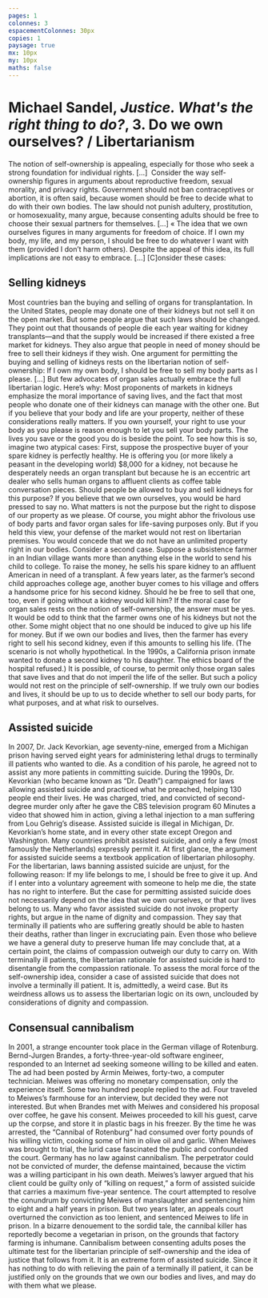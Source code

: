 ```yaml
---
pages: 1
colonnes: 3
espacementColonnes: 30px
copies: 1
paysage: true
mx: 10px
my: 10px
maths: false
---
```


# Michael Sandel, _Justice. What's the right thing to do?_, 3. Do we own ourselves? / Libertarianism

The notion of self-ownership is appealing, especially for those who seek a strong foundation for individual rights.  […]  Consider the way self-ownership figures in arguments about reproductive freedom, sexual morality, and privacy rights. Government should not ban contraceptives or abortion, it is often said, because women should be free to decide what to do with their own bodies. The law should not punish adultery, prostitution, or homosexuality, many argue, because consenting adults should be free to choose their sexual partners for themselves. […] « The idea that we own ourselves figures in many arguments for freedom of choice. If I own my body, my life, and my person, I should be free to do whatever I want with them (provided I don’t harm others). Despite the appeal of this idea, its full implications are not easy to embrace. […] [C]onsider these cases: 

## Selling kidneys

Most countries ban the buying and selling of organs for transplantation. In the United States, people may donate one of their kidneys but not sell it on the open market. But some people argue that such laws should be changed. They point out that thousands of people die each year waiting for kidney transplants—and that the supply would be increased if there existed a free market for kidneys. They also argue that people in need of money should be free to sell their kidneys if they wish.
One argument for permitting the buying and selling of kidneys rests on the libertarian notion of self-ownership: If I own my own body, I should be free to sell my body parts as I please. […] But few advocates of organ sales actually embrace the full libertarian logic.
Here’s why: Most proponents of markets in kidneys emphasize the moral importance of saving lives, and the fact that most people who donate one of their kidneys can manage with the other one. But if you believe that your body and life are your property, neither of these considerations really matters. If you own yourself, your right to use your body as you please is reason enough to let you sell your body parts. The lives you save or the good you do is beside the point.
To see how this is so, imagine two atypical cases:
First, suppose the prospective buyer of your spare kidney is perfectly healthy. He is offering you (or more likely a peasant in the developing world) $8,000 for a kidney, not because he desperately needs an organ transplant but because he is an eccentric art dealer who sells human organs to affluent clients as coffee table conversation pieces. Should people be allowed to buy and sell kidneys for this purpose? If you believe that we own ourselves, you would be hard pressed to say no. What matters is not the purpose but the right to dispose of our property as we please. Of course, you might abhor the frivolous use of body parts and favor organ sales for life-saving purposes only. But if you held this view, your defense of the market would not rest on libertarian premises. You would concede that we do not have an unlimited property right in our bodies.
Consider a second case. Suppose a subsistence farmer in an Indian village wants more than anything else in the world to send his child to college. To raise the money, he sells his spare kidney to an affluent American in need of a transplant. A few years later, as the farmer’s second child approaches college age, another buyer comes to his village and offers a handsome price for his second kidney. Should he be free to sell that one, too, even if going without a kidney would kill him? If the moral case for organ sales rests on the notion of self-ownership, the answer must be yes. It would be odd to think that the farmer owns one of his kidneys but not the other. Some might  object that no one should be induced to give up his life for money. But if we own our bodies and lives, then the farmer has every right to sell his second kidney, even if this amounts to selling his life. (The scenario is not wholly hypothetical. In the 1990s, a California prison inmate wanted to donate a second kidney to his daughter. The ethics board of the hospital refused.)
It is possible, of course, to permit only those organ sales that save lives and that do not imperil the life of the seller. But such a policy would not rest on the principle of self-ownership. If we truly own our bodies and lives, it should be up to us to decide whether to sell our body parts, for what purposes, and at what risk to ourselves.

## Assisted suicide

In 2007, Dr. Jack Kevorkian, age seventy-nine, emerged from a Michigan prison having served eight years for administering lethal drugs to terminally ill patients who wanted to die. As a condition of his parole, he agreed not to assist any more patients in committing suicide. During the 1990s, Dr. Kevorkian (who became known as “Dr. Death”) campaigned for laws allowing assisted suicide and practiced what he preached, helping 130 people end their lives. He was charged, tried, and convicted of second-degree murder only after he gave the CBS television program 60 Minutes a video that showed him in action, giving a lethal injection to a man suffering from Lou Gehrig’s disease.
Assisted suicide is illegal in Michigan, Dr. Kevorkian’s home state, and in every other state except Oregon and Washington. Many countries prohibit assisted suicide, and only a few (most famously the Netherlands) expressly permit it.
At first glance, the argument for assisted suicide seems a textbook application of libertarian philosophy. For the libertarian, laws banning assisted suicide are unjust, for the following reason: If my life belongs to me, I should be free to give it up. And if I enter into a voluntary agreement with someone to help me die, the state has no right to interfere.
But the case for permitting assisted suicide does not necessarily depend on the idea that we own ourselves, or that our lives belong to us. Many who favor assisted suicide do not invoke property rights, but argue in the name of dignity and compassion. They say that terminally ill patients who are suffering greatly should be able to hasten their deaths, rather than linger in excruciating pain. Even those who believe we have a general duty to preserve human life may conclude that, at a certain point, the claims of compassion outweigh our duty to carry on.
With terminally ill patients, the libertarian rationale for assisted suicide is hard to disentangle from the compassion rationale. To assess the moral force of the self-ownership idea, consider a case of assisted suicide that does not involve a terminally ill patient. It is, admittedly, a weird case. But its weirdness allows us to assess the libertarian logic on its own, unclouded by considerations of dignity and compassion.

## Consensual cannibalism

In 2001, a strange encounter took place in the German village of Rotenburg. Bernd-Jurgen Brandes, a forty-three-year-old software engineer, responded to an Internet ad seeking someone willing to be killed and eaten. The ad had been posted by Armin Meiwes, forty-two, a computer technician. Meiwes was offering no monetary compensation, only the experience itself. Some two hundred people replied to the ad. Four traveled to Meiwes’s farmhouse for an interview, but decided they were not interested. But when Brandes met with Meiwes and considered his proposal over coffee, he gave his consent. Meiwes proceeded to kill his guest, carve up the corpse, and store it in plastic bags in his freezer. By the time he was arrested, the “Cannibal of Rotenburg” had consumed over forty pounds of his willing victim, cooking some of him in olive oil and garlic.
When Meiwes was brought to trial, the lurid case fascinated the public and confounded the court. Germany has no law against cannibalism. The perpetrator could not be convicted of murder, the defense maintained, because the victim was a willing participant in his own death. Meiwes’s lawyer argued that his client could be guilty only of “killing on request,” a form of assisted suicide that carries a maximum five-year sentence. The court attempted to resolve the conundrum by convicting Meiwes of manslaughter and sentencing him to eight and a half years in prison. But two years later, an appeals court overturned the conviction as too lenient, and sentenced Meiwes to life in prison. In a bizarre denouement to the sordid tale, the cannibal killer has reportedly become a vegetarian in prison, on the grounds that factory farming is inhumane.
Cannibalism between consenting adults poses the ultimate test for the libertarian principle of self-ownership and the idea of justice that follows from it. It is an extreme form of assisted suicide. Since it has nothing to do with relieving the pain of a terminally ill patient, it can be justified only on the grounds that we own our bodies and lives, and may do with them what we please.